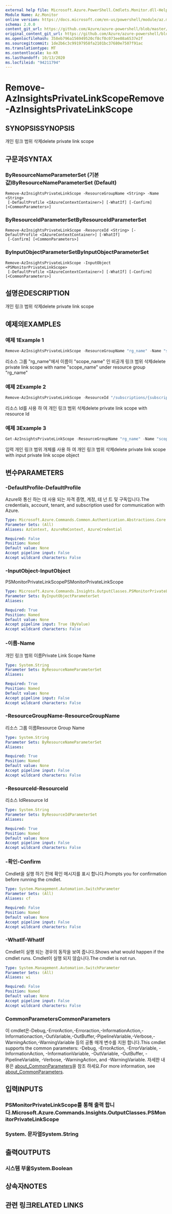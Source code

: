 ```yaml
---
external help file: Microsoft.Azure.PowerShell.Cmdlets.Monitor.dll-Help.xml
Module Name: Az.Monitor
online version: https://docs.microsoft.com/en-us/powershell/module/az.monitor/remove-azinsightsprivatelinkscope
schema: 2.0.0
content_git_url: https://github.com/Azure/azure-powershell/blob/master/src/Monitor/Monitor/help/Remove-AzInsightsPrivateLinkScope.md
original_content_git_url: https://github.com/Azure/azure-powershell/blob/master/src/Monitor/Monitor/help/Remove-AzInsightsPrivateLinkScope.md
ms.openlocfilehash: 358eb796a156949520cf8cf0c073ee08a6537e2f
ms.sourcegitcommit: 1de2b6c3c99197958fa2101bc37680e7507f91ac
ms.translationtype: MT
ms.contentlocale: ko-KR
ms.lasthandoff: 10/13/2020
ms.locfileid: "94211794"
---
```

# <span data-ttu-id="eaf75-101">Remove-AzInsightsPrivateLinkScope</span><span class="sxs-lookup"><span data-stu-id="eaf75-101">Remove-AzInsightsPrivateLinkScope</span></span>

## <span data-ttu-id="eaf75-102">SYNOPSIS</span><span class="sxs-lookup"><span data-stu-id="eaf75-102">SYNOPSIS</span></span>
<span data-ttu-id="eaf75-103">개인 링크 범위 삭제</span><span class="sxs-lookup"><span data-stu-id="eaf75-103">delete private link scope</span></span>

## <span data-ttu-id="eaf75-104">구문과</span><span class="sxs-lookup"><span data-stu-id="eaf75-104">SYNTAX</span></span>

### <span data-ttu-id="eaf75-105">ByResourceNameParameterSet (기본값)</span><span class="sxs-lookup"><span data-stu-id="eaf75-105">ByResourceNameParameterSet (Default)</span></span>
```
Remove-AzInsightsPrivateLinkScope -ResourceGroupName <String> -Name <String>
 [-DefaultProfile <IAzureContextContainer>] [-WhatIf] [-Confirm] [<CommonParameters>]
```

### <span data-ttu-id="eaf75-106">ByResourceIdParameterSet</span><span class="sxs-lookup"><span data-stu-id="eaf75-106">ByResourceIdParameterSet</span></span>
```
Remove-AzInsightsPrivateLinkScope -ResourceId <String> [-DefaultProfile <IAzureContextContainer>] [-WhatIf]
 [-Confirm] [<CommonParameters>]
```

### <span data-ttu-id="eaf75-107">ByInputObjectParameterSet</span><span class="sxs-lookup"><span data-stu-id="eaf75-107">ByInputObjectParameterSet</span></span>
```
Remove-AzInsightsPrivateLinkScope -InputObject <PSMonitorPrivateLinkScope>
 [-DefaultProfile <IAzureContextContainer>] [-WhatIf] [-Confirm] [<CommonParameters>]
```

## <span data-ttu-id="eaf75-108">설명은</span><span class="sxs-lookup"><span data-stu-id="eaf75-108">DESCRIPTION</span></span>
<span data-ttu-id="eaf75-109">개인 링크 범위 삭제</span><span class="sxs-lookup"><span data-stu-id="eaf75-109">delete private link scope</span></span>

## <span data-ttu-id="eaf75-110">예제의</span><span class="sxs-lookup"><span data-stu-id="eaf75-110">EXAMPLES</span></span>

### <span data-ttu-id="eaf75-111">예제 1</span><span class="sxs-lookup"><span data-stu-id="eaf75-111">Example 1</span></span>
```powershell
Remove-AzInsightsPrivateLinkScope -ResourceGroupName "rg_name" -Name "scope_name"
```

<span data-ttu-id="eaf75-112">리소스 그룹 "rg_name"에서 이름이 "scope_name" 인 비공개 링크 범위 삭제</span><span class="sxs-lookup"><span data-stu-id="eaf75-112">delete private link scope with name "scope_name" under resource group "rg_name"</span></span>

### <span data-ttu-id="eaf75-113">예제 2</span><span class="sxs-lookup"><span data-stu-id="eaf75-113">Example 2</span></span>
```powershell
Remove-AzInsightsPrivateLinkScope -ResourceId "/subscriptions/{subscriptionId}/resourceGroups/rg_name/providers/microsoft.insights/privateLinkScopes/scope_name"
```

<span data-ttu-id="eaf75-114">리소스 Id를 사용 하 여 개인 링크 범위 삭제</span><span class="sxs-lookup"><span data-stu-id="eaf75-114">delete private link scope with resource Id</span></span>

### <span data-ttu-id="eaf75-115">예제 3</span><span class="sxs-lookup"><span data-stu-id="eaf75-115">Example 3</span></span>
```powershell
Get-AzInsightsPrivateLinkScope -ResourceGroupName "rg_name" -Name "scope_name" | Remove-AzInsightsPrivateLinkScope
```

<span data-ttu-id="eaf75-116">입력 개인 링크 범위 개체를 사용 하 여 개인 링크 범위 삭제</span><span class="sxs-lookup"><span data-stu-id="eaf75-116">delete private link scope with input private link scope object</span></span>

## <span data-ttu-id="eaf75-117">변수</span><span class="sxs-lookup"><span data-stu-id="eaf75-117">PARAMETERS</span></span>

### <span data-ttu-id="eaf75-118">-DefaultProfile</span><span class="sxs-lookup"><span data-stu-id="eaf75-118">-DefaultProfile</span></span>
<span data-ttu-id="eaf75-119">Azure와 통신 하는 데 사용 되는 자격 증명, 계정, 테 넌 트 및 구독입니다.</span><span class="sxs-lookup"><span data-stu-id="eaf75-119">The credentials, account, tenant, and subscription used for communication with Azure.</span></span>

```yaml
Type: Microsoft.Azure.Commands.Common.Authentication.Abstractions.Core.IAzureContextContainer
Parameter Sets: (All)
Aliases: AzContext, AzureRmContext, AzureCredential

Required: False
Position: Named
Default value: None
Accept pipeline input: False
Accept wildcard characters: False
```

### <span data-ttu-id="eaf75-120">-InputObject</span><span class="sxs-lookup"><span data-stu-id="eaf75-120">-InputObject</span></span>
<span data-ttu-id="eaf75-121">PSMonitorPrivateLinkScope</span><span class="sxs-lookup"><span data-stu-id="eaf75-121">PSMonitorPrivateLinkScope</span></span>

```yaml
Type: Microsoft.Azure.Commands.Insights.OutputClasses.PSMonitorPrivateLinkScope
Parameter Sets: ByInputObjectParameterSet
Aliases:

Required: True
Position: Named
Default value: None
Accept pipeline input: True (ByValue)
Accept wildcard characters: False
```

### <span data-ttu-id="eaf75-122">-이름</span><span class="sxs-lookup"><span data-stu-id="eaf75-122">-Name</span></span>
<span data-ttu-id="eaf75-123">개인 링크 범위 이름</span><span class="sxs-lookup"><span data-stu-id="eaf75-123">Private Link Scope Name</span></span>

```yaml
Type: System.String
Parameter Sets: ByResourceNameParameterSet
Aliases:

Required: True
Position: Named
Default value: None
Accept pipeline input: False
Accept wildcard characters: False
```

### <span data-ttu-id="eaf75-124">-ResourceGroupName</span><span class="sxs-lookup"><span data-stu-id="eaf75-124">-ResourceGroupName</span></span>
<span data-ttu-id="eaf75-125">리소스 그룹 이름</span><span class="sxs-lookup"><span data-stu-id="eaf75-125">Resource Group Name</span></span>

```yaml
Type: System.String
Parameter Sets: ByResourceNameParameterSet
Aliases:

Required: True
Position: Named
Default value: None
Accept pipeline input: False
Accept wildcard characters: False
```

### <span data-ttu-id="eaf75-126">-ResourceId</span><span class="sxs-lookup"><span data-stu-id="eaf75-126">-ResourceId</span></span>
<span data-ttu-id="eaf75-127">리소스 Id</span><span class="sxs-lookup"><span data-stu-id="eaf75-127">Resource Id</span></span>

```yaml
Type: System.String
Parameter Sets: ByResourceIdParameterSet
Aliases:

Required: True
Position: Named
Default value: None
Accept pipeline input: False
Accept wildcard characters: False
```

### <span data-ttu-id="eaf75-128">-확인</span><span class="sxs-lookup"><span data-stu-id="eaf75-128">-Confirm</span></span>
<span data-ttu-id="eaf75-129">Cmdlet을 실행 하기 전에 확인 메시지를 표시 합니다.</span><span class="sxs-lookup"><span data-stu-id="eaf75-129">Prompts you for confirmation before running the cmdlet.</span></span>

```yaml
Type: System.Management.Automation.SwitchParameter
Parameter Sets: (All)
Aliases: cf

Required: False
Position: Named
Default value: None
Accept pipeline input: False
Accept wildcard characters: False
```

### <span data-ttu-id="eaf75-130">-WhatIf</span><span class="sxs-lookup"><span data-stu-id="eaf75-130">-WhatIf</span></span>
<span data-ttu-id="eaf75-131">Cmdlet이 실행 되는 경우의 동작을 보여 줍니다.</span><span class="sxs-lookup"><span data-stu-id="eaf75-131">Shows what would happen if the cmdlet runs.</span></span>
<span data-ttu-id="eaf75-132">Cmdlet이 실행 되지 않습니다.</span><span class="sxs-lookup"><span data-stu-id="eaf75-132">The cmdlet is not run.</span></span>

```yaml
Type: System.Management.Automation.SwitchParameter
Parameter Sets: (All)
Aliases: wi

Required: False
Position: Named
Default value: None
Accept pipeline input: False
Accept wildcard characters: False
```

### <span data-ttu-id="eaf75-133">CommonParameters</span><span class="sxs-lookup"><span data-stu-id="eaf75-133">CommonParameters</span></span>
<span data-ttu-id="eaf75-134">이 cmdlet은-Debug,-ErrorAction,-Erroraction,-InformationAction,-Informationaction,-OutVariable,-OutBuffer,-PipelineVariable,-Verbose,-WarningAction,-WarningVariable 등의 공통 매개 변수를 지원 합니다.</span><span class="sxs-lookup"><span data-stu-id="eaf75-134">This cmdlet supports the common parameters: -Debug, -ErrorAction, -ErrorVariable, -InformationAction, -InformationVariable, -OutVariable, -OutBuffer, -PipelineVariable, -Verbose, -WarningAction, and -WarningVariable.</span></span> <span data-ttu-id="eaf75-135">자세한 내용은 [about_CommonParameters](http://go.microsoft.com/fwlink/?LinkID=113216)을 참조 하세요.</span><span class="sxs-lookup"><span data-stu-id="eaf75-135">For more information, see [about_CommonParameters](http://go.microsoft.com/fwlink/?LinkID=113216).</span></span>

## <span data-ttu-id="eaf75-136">입력</span><span class="sxs-lookup"><span data-stu-id="eaf75-136">INPUTS</span></span>

### <span data-ttu-id="eaf75-137">PSMonitorPrivateLinkScope를 통해 출력 합니다.</span><span class="sxs-lookup"><span data-stu-id="eaf75-137">Microsoft.Azure.Commands.Insights.OutputClasses.PSMonitorPrivateLinkScope</span></span>

### <span data-ttu-id="eaf75-138">System. 문자열</span><span class="sxs-lookup"><span data-stu-id="eaf75-138">System.String</span></span>

## <span data-ttu-id="eaf75-139">출력</span><span class="sxs-lookup"><span data-stu-id="eaf75-139">OUTPUTS</span></span>

### <span data-ttu-id="eaf75-140">시스템 부울</span><span class="sxs-lookup"><span data-stu-id="eaf75-140">System.Boolean</span></span>

## <span data-ttu-id="eaf75-141">상속자</span><span class="sxs-lookup"><span data-stu-id="eaf75-141">NOTES</span></span>

## <span data-ttu-id="eaf75-142">관련 링크</span><span class="sxs-lookup"><span data-stu-id="eaf75-142">RELATED LINKS</span></span>
